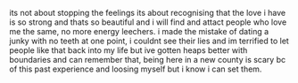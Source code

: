  its not about stopping the feelings its about recognising that the love i have is so strong and thats so beautiful and i will find and attact people who love me the same, no more energy leechers. i made the mistake of dating a junky with no teeth at one point, i couldnt see their lies and im terrified to let people like that back into my life but ive gotten heaps better with boundaries and can remember that, being here in a new county is scary bc of this past experience and loosing myself but i know i can set them.